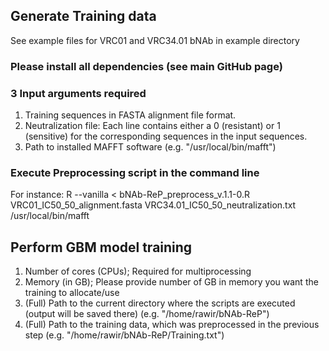 ## Generate Training data
See example files for VRC01 and VRC34.01 bNAb in example directory

### Please install all dependencies (see main GitHub page)

### 3 Input arguments required
1. Training sequences in FASTA alignment file format.
2. Neutralization file: Each line contains either a 0 (resistant) or 1 (sensitive) for the corresponding sequences in the input sequences. 
3. Path to installed MAFFT software (e.g. "/usr/local/bin/mafft")

### Execute Preprocessing script in the command line
For instance:
R --vanilla < bNAb-ReP_preprocess_v.1.1-0.R VRC01_IC50_50_alignment.fasta VRC34.01_IC50_50_neutralization.txt /usr/local/bin/mafft


## Perform GBM model training
1. Number of cores (CPUs); Required for multiprocessing
2. Memory (in GB); Please provide number of GB in memory you want the training to allocate/use
3. (Full) Path to the current directory where the scripts are executed (output will be saved there) (e.g. "/home/rawir/bNAb-ReP")
4. (Full) Path to the training data, which was preprocessed in the previous step (e.g. "/home/rawir/bNAb-ReP/Training.txt")
